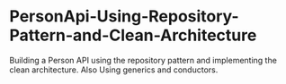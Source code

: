 # PersonApi-Using-Repository-Pattern-and-Clean-Architecture
Building a Person API using the repository pattern and implementing the clean architecture. 
Also Using generics and conductors.